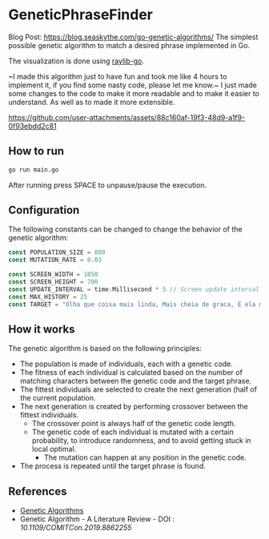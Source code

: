 # GeneticPhraseFinder

Blog Post: https://blog.seaskythe.com/go-genetic-algorithms/
The simplest possible genetic algorithm to match a desired phrase implemented in Go.

The visualization is done using [raylib-go](https://github.com/gen2brain/raylib-go).

~I made this algorithm just to have fun and took me like 4 hours to implement it, if you find some nasty code, please let me know.~
I just made some changes to the code to make it more readable and to make it easier to understand. As well as to made it more extensible.

<https://github.com/user-attachments/assets/88c160af-19f3-48d9-a1f9-0f93ebdd2c81>

## How to run

```bash
go run main.go
```

After running press SPACE to unpause/pause the execution.

## Configuration

The following constants can be changed to change the behavior of the genetic algorithm:

```go
const POPULATION_SIZE = 800
const MUTATION_RATE = 0.03

const SCREEN_WIDTH = 1050
const SCREEN_HEIGHT = 700
const UPDATE_INTERVAL = time.Millisecond * 5 // Screen update interval
const MAX_HISTORY = 25
const TARGET = "Olha que coisa mais linda, Mais cheia de graca, E ela menina, Que vem e que passa"
```

## How it works

The genetic algorithm is based on the following principles:

- The population is made of individuals, each with a genetic code.
- The fitness of each individual is calculated based on the number of matching characters between the genetic code and the target phrase.
- The fittest individuals are selected to create the next generation (half of the current population.
- The next generation is created by performing crossover between the fittest individuals.
  - The crossover point is always half of the genetic code length.
  - The genetic code of each individual is mutated with a certain probability, to introduce randomness, and to avoid getting stuck in local optimal.
    - The mutation can happen at any position in the genetic code.
- The process is repeated until the target phrase is found.

## References

- [Genetic Algorithms](https://en.wikipedia.org/wiki/Genetic_algorithm)
- Genetic Algorithm - A Literature Review - DOI : _10.1109/COMITCon.2019.8862255_

